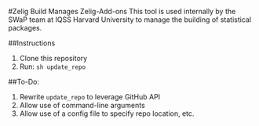 #Zelig Build Manages Zelig-Add-ons
This tool is used internally by the SWaP team at IQSS Harvard University to 
manage the building of statistical packages.

##Instructions
1. Clone this repository
2. Run: ```sh update_repo```

##To-Do:
1. Rewrite ```update_repo``` to leverage GitHub API
2. Allow use of command-line arguments
3. Allow use of a config file to specify repo location, etc.
